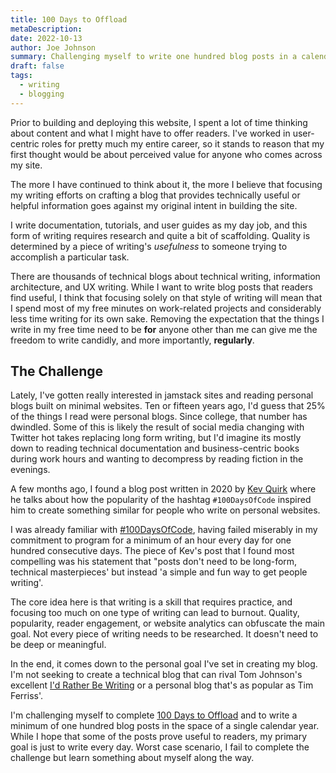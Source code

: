 ```yaml
---
title: 100 Days to Offload
metaDescription:
date: 2022-10-13
author: Joe Johnson
summary: Challenging myself to write one hundred blog posts in a calendar year
draft: false
tags:
  - writing
  - blogging
---
```


Prior to building and deploying this website, I spent a lot of time thinking about content and what I might have to offer readers. I've worked in user-centric roles for pretty much my entire career, so it stands to reason that my first thought would be about perceived value for anyone who comes across my site.

The more I have continued to think about it, the more I believe that focusing my writing efforts on crafting a blog that provides technically useful or helpful information goes against my original intent in building the site.

I write documentation, tutorials, and user guides as my day job, and this form of writing requires research and quite a bit of scaffolding. Quality is determined by a piece of writing's _usefulness_ to someone trying to accomplish a particular task.

There are thousands of technical blogs about technical writing, information architecture, and UX writing. While I want to write blog posts that readers find useful, I think that focusing solely on that style of writing will mean that I spend most of my free minutes on work-related projects and considerably less time writing for its own sake. Removing the expectation that the things I write in my free time need to be **for** anyone other than me can give me the freedom to write candidly, and more importantly, **regularly**.

## The Challenge

Lately, I've gotten really interested in jamstack sites and reading personal blogs built on minimal websites. Ten or fifteen years ago, I'd guess that 25% of the things I read were personal blogs. Since college, that number has dwindled. Some of this is likely the result of social media changing with Twitter hot takes replacing long form writing, but I'd imagine its mostly down to reading technical documentation and business-centric books during work hours and wanting to decompress by reading fiction in the evenings.

A few months ago, I found a blog post written in 2020 by [Kev Quirk](https://kevquirk.com/) where he talks about how the popularity of the hashtag `#100DaysOfCode` inspired him to create something similar for people who write on personal websites.

I was already familiar with [#100DaysOfCode](https://www.100daysofcode.com/), having failed miserably in my commitment to program for a minimum of an hour every day for one hundred consecutive days. The piece of Kev's post that I found most compelling was his statement that "posts don't need to be long-form, technical masterpieces' but instead 'a simple and fun way to get people writing'.

The core idea here is that writing is a skill that requires practice, and focusing too much on one type of writing can lead to burnout. Quality, popularity, reader engagement, or website analytics can obfuscate the main goal. Not every piece of writing needs to be researched. It doesn't need to be deep or meaningful.

In the end, it comes down to the personal goal I've set in creating my blog. I'm not seeking to create a technical blog that can rival Tom Johnson's excellent [I'd Rather Be Writing](https://idratherbewriting.com/) or a personal blog that's as popular as Tim Ferriss'.

I'm challenging myself to complete [100 Days to Offload](https://100daystooffload.com/) and to write a minimum of one hundred blog posts in the space of a single calendar year. While I hope that some of the posts prove useful to readers, my primary goal is just to write every day. Worst case scenario, I fail to complete the challenge but learn something about myself along the way.
